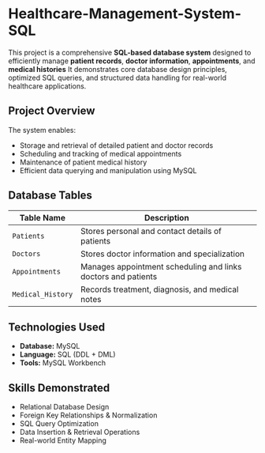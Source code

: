 # Healthcare-Management-System-SQL
This project is a comprehensive **SQL-based database system** designed to efficiently manage **patient records**, **doctor information**, **appointments**, and **medical histories** It demonstrates core database design principles, optimized SQL queries, and structured data handling for real-world healthcare applications.



## Project Overview

The system enables:
- Storage and retrieval of detailed patient and doctor records
- Scheduling and tracking of medical appointments
- Maintenance of patient medical history
- Efficient data querying and manipulation using MySQL


##  Database Tables

| Table Name        | Description                                      |
|------------------|--------------------------------------------------|
| `Patients`        | Stores personal and contact details of patients |
| `Doctors`         | Stores doctor information and specialization    |
| `Appointments`    | Manages appointment scheduling and links doctors and patients |
| `Medical_History` | Records treatment, diagnosis, and medical notes |


## Technologies Used

- **Database:** MySQL  
- **Language:** SQL (DDL + DML)  
- **Tools:** MySQL Workbench 

## Skills Demonstrated

- Relational Database Design  
- Foreign Key Relationships & Normalization  
- SQL Query Optimization  
- Data Insertion & Retrieval Operations  
- Real-world Entity Mapping
